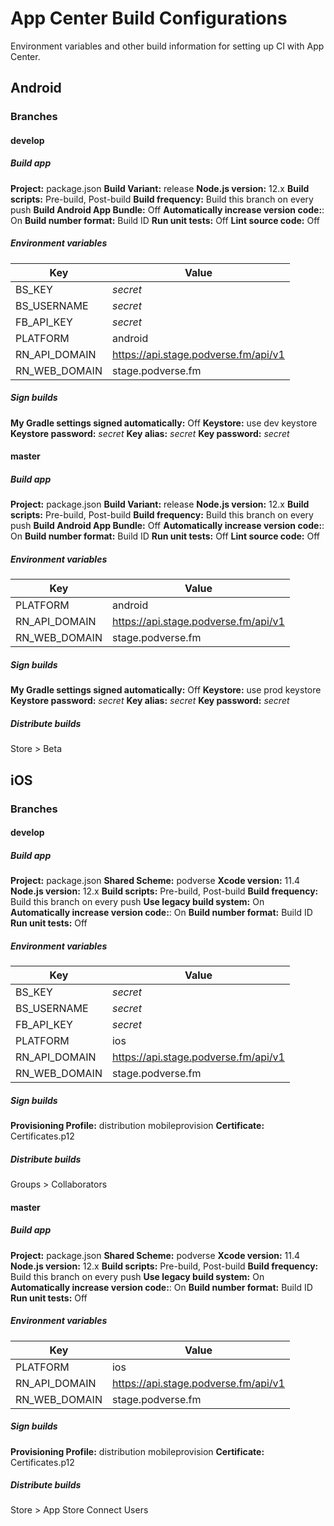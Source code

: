 <!-- markdownlint-disable MD024 MD037 -->

# App Center Build Configurations

Environment variables and other build information for setting up CI with App Center.

## Android

### Branches

#### develop

##### Build app

**Project:** package.json
**Build Variant:** release
**Node.js version:** 12.x
**Build scripts:** Pre-build, Post-build
**Build frequency:** Build this branch on every push
**Build Android App Bundle:** Off
**Automatically increase version code:**: On
**Build number format:** Build ID
**Run unit tests:** Off
**Lint source code:** Off

##### Environment variables

| Key           | Value                                  |
| ------------- | -------------------------------------- |
| BS_KEY        | _secret_                               |
| BS_USERNAME   | _secret_                               |
| FB_API_KEY    | _secret_                               |
| PLATFORM      | android                                |
| RN_API_DOMAIN | <https://api.stage.podverse.fm/api/v1> |
| RN_WEB_DOMAIN | stage.podverse.fm                      |

##### Sign builds

**My Gradle settings signed automatically:** Off
**Keystore:** use dev keystore
**Keystore password:** _secret_
**Key alias:** _secret_
**Key password:** _secret_

#### master

##### Build app

**Project:** package.json
**Build Variant:** release
**Node.js version:** 12.x
**Build scripts:** Pre-build, Post-build
**Build frequency:** Build this branch on every push
**Build Android App Bundle:** Off
**Automatically increase version code:**: On
**Build number format:** Build ID
**Run unit tests:** Off
**Lint source code:** Off

##### Environment variables

| Key           | Value                                  |
| ------------- | -------------------------------------- |
| PLATFORM      | android                                |
| RN_API_DOMAIN | <https://api.stage.podverse.fm/api/v1> |
| RN_WEB_DOMAIN | stage.podverse.fm                      |

##### Sign builds

**My Gradle settings signed automatically:** Off
**Keystore:** use prod keystore
**Keystore password:** _secret_
**Key alias:** _secret_
**Key password:** _secret_

##### Distribute builds

Store > Beta

## iOS

### Branches

#### develop

##### Build app

**Project:** package.json
**Shared Scheme:** podverse
**Xcode version:** 11.4
**Node.js version:** 12.x
**Build scripts:** Pre-build, Post-build
**Build frequency:** Build this branch on every push
**Use legacy build system:** On
**Automatically increase version code:**: On
**Build number format:** Build ID
**Run unit tests:** Off

##### Environment variables

| Key           | Value                                  |
| ------------- | -------------------------------------- |
| BS_KEY        | _secret_                               |
| BS_USERNAME   | _secret_                               |
| FB_API_KEY    | _secret_                               |
| PLATFORM      | ios                                    |
| RN_API_DOMAIN | <https://api.stage.podverse.fm/api/v1> |
| RN_WEB_DOMAIN | stage.podverse.fm                      |

##### Sign builds

**Provisioning Profile:** distribution mobileprovision
**Certificate:** Certificates.p12

##### Distribute builds

Groups > Collaborators

#### master

##### Build app

**Project:** package.json
**Shared Scheme:** podverse
**Xcode version:** 11.4
**Node.js version:** 12.x
**Build scripts:** Pre-build, Post-build
**Build frequency:** Build this branch on every push
**Use legacy build system:** On
**Automatically increase version code:**: On
**Build number format:** Build ID
**Run unit tests:** Off

##### Environment variables

| Key           | Value                                  |
| ------------- | -------------------------------------- |
| PLATFORM      | ios                                    |
| RN_API_DOMAIN | <https://api.stage.podverse.fm/api/v1> |
| RN_WEB_DOMAIN | stage.podverse.fm                      |

##### Sign builds

**Provisioning Profile:** distribution mobileprovision
**Certificate:** Certificates.p12

##### Distribute builds

Store > App Store Connect Users

